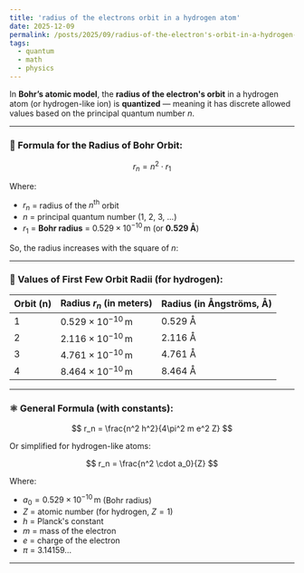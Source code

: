 ```yaml
---
title: 'radius of the electrons orbit in a hydrogen atom'
date: 2025-12-09
permalink: /posts/2025/09/radius-of-the-electron's-orbit-in-a-hydrogen-atom/
tags:
  - quantum
  - math
  - physics
---
```


In **Bohr’s atomic model**, the **radius of the electron's orbit** in a hydrogen atom (or hydrogen-like ion) is **quantized** — meaning it has discrete allowed values based on the principal quantum number $n$.

---

### 🧮 Formula for the Radius of Bohr Orbit:

$$
r_n = n^2 \cdot r_1
$$

Where:

* $r_n$ = radius of the $n^\text{th}$ orbit
* $n$ = principal quantum number (1, 2, 3, ...)
* $r_1$ = **Bohr radius** = $0.529 \times 10^{-10} \, \text{m}$ (or **0.529 Å**)

So, the radius increases with the square of $n$:

---

### 🔢 Values of First Few Orbit Radii (for hydrogen):

| Orbit (n) | Radius $r_n$ (in meters)            | Radius (in Ångströms, Å) |
| --------- | ----------------------------------- | ------------------------ |
| 1         | $0.529 \times 10^{-10} \, \text{m}$ | 0.529 Å                  |
| 2         | $2.116 \times 10^{-10} \, \text{m}$ | 2.116 Å                  |
| 3         | $4.761 \times 10^{-10} \, \text{m}$ | 4.761 Å                  |
| 4         | $8.464 \times 10^{-10} \, \text{m}$ | 8.464 Å                  |

---

### ⚛ General Formula (with constants):

$$
r_n = \frac{n^2 h^2}{4\pi^2 m e^2 Z}
$$

Or simplified for hydrogen-like atoms:

$$
r_n = \frac{n^2 \cdot a_0}{Z}
$$

Where:

* $a_0 = 0.529 \times 10^{-10} \, \text{m}$ (Bohr radius)
* $Z$ = atomic number (for hydrogen, $Z = 1$)
* $h$ = Planck's constant
* $m$ = mass of the electron
* $e$ = charge of the electron
* $\pi$ = 3.14159...

---
